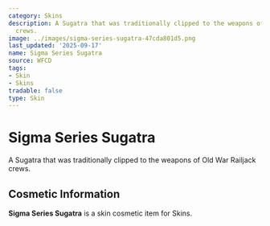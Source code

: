 ```yaml
---
category: Skins
description: A Sugatra that was traditionally clipped to the weapons of Old War Railjack
  crews.
image: ../images/sigma-series-sugatra-47cda801d5.png
last_updated: '2025-09-17'
name: Sigma Series Sugatra
source: WFCD
tags:
- Skin
- Skins
tradable: false
type: Skin
---
```


# Sigma Series Sugatra

A Sugatra that was traditionally clipped to the weapons of Old War Railjack crews.

## Cosmetic Information

**Sigma Series Sugatra** is a skin cosmetic item for Skins.

